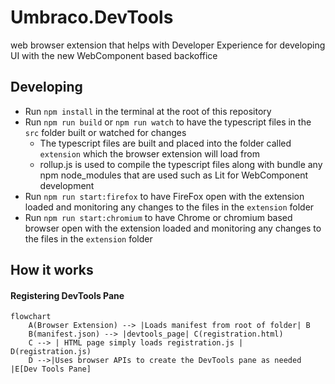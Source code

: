 # Umbraco.DevTools
 web browser extension that helps with Developer Experience for developing UI with the new WebComponent based backoffice


## Developing
* Run `npm install` in the terminal at the root of this repository
* Run `npm run build` or `npm run watch` to have the typescript files in the `src` folder built or watched for changes
    * The typescript files are built and placed into the folder called `extension` which the browser extension will load from
    * rollup.js is used to compile the typescript files along with bundle any npm node_modules that are used such as Lit for WebComponent development
* Run `npm run start:firefox` to have FireFox open with the extension loaded and monitoring any changes to the files in the `extension` folder
* Run `npm run start:chromium` to have Chrome or chromium based browser open with the extension loaded and monitoring any changes to the files in the `extension` folder

## How it works
#### Registering DevTools Pane
```mermaid
flowchart
    A(Browser Extension) --> |Loads manifest from root of folder| B
    B(manifest.json) --> |devtools_page| C(registration.html)
    C --> | HTML page simply loads registration.js | D(registration.js)
    D -->|Uses browser APIs to create the DevTools pane as needed |E[Dev Tools Pane]
```
